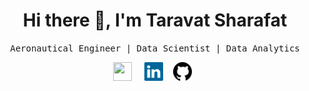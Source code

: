 <h1 align='center'> Hi there 👋, I'm Taravat Sharafat </h1>

<p align='center'> <samp>Aeronautical Engineer | Data Scientist | Data Analytics </samp></p>
<p align='center'>
  &nbsp;
  <a href="mailto:taravatsharafat97@gmail.com"><img height="30px" width="30px" src="https://raw.githubusercontent.com/taravatsh/taravatsh/master/assets/icons/gmail-icon-2.svg"/></a>
  &nbsp; &nbsp;
  <a href="https://www.linkedin.com/in/taravats/" target="_blank"><img height="30px" width="30px"
                                                                       src="https://raw.githubusercontent.com/compmonk/compmonk/master/assets/icons/linkedin-icon-2.svg"/></a>
  &nbsp;&nbsp;
  <a href="https://github.com/Taravatsh" target="_blank"><img height="30px" width="30px"
                                                             src="https://raw.githubusercontent.com/compmonk/compmonk/master/assets/icons/github-1.svg"/></a>
  &nbsp; &nbsp;
</p>
